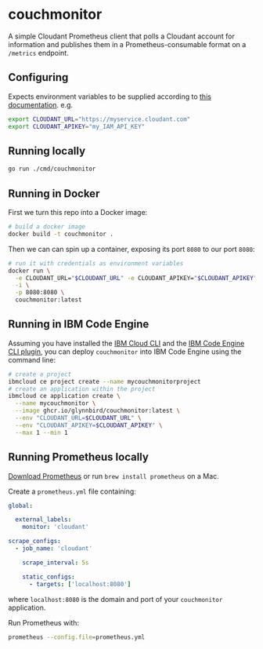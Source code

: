 # couchmonitor

A simple Cloudant Prometheus client that polls a Cloudant account for information
and publishes them in a Prometheus-consumable format on a `/metrics` endpoint.

## Configuring

Expects environment variables to be supplied according to [this documentation](https://cloud.ibm.com/apidocs/cloudant?code=go#authentication-with-external-configuration). e.g.

```sh
export CLOUDANT_URL="https://myservice.cloudant.com"
export CLOUDANT_APIKEY="my_IAM_API_KEY"
```

## Running locally

```sh
go run ./cmd/couchmonitor
```

## Running in Docker

First we turn this repo into a Docker image:
```sh
# build a docker image
docker build -t couchmonitor .
```

Then we can can spin up a container, exposing its port `8080` to our port `8080`:

```sh
# run it with credentials as environment variables
docker run \
  -e CLOUDANT_URL="$CLOUDANT_URL" -e CLOUDANT_APIKEY="$CLOUDANT_APIKEY" \
  -i \
  -p 8080:8080 \
  couchmonitor:latest
```

## Running in IBM Code Engine

Assuming you have installed the [IBM Cloud CLI](https://cloud.ibm.com/docs/cli?topic=cli-install-ibmcloud-cli) and the [IBM Code Engine CLI plugin](https://cloud.ibm.com/docs/codeengine?topic=codeengine-cli), you can deploy `couchmonitor` into IBM Code Engine using the command line:

```sh
# create a project
ibmcloud ce project create --name mycouchmonitorproject
# create an application within the project
ibmcloud ce application create \
  --name mycouchmonitor \
  --image ghcr.io/glynnbird/couchmonitor:latest \
  --env "CLOUDANT_URL=$CLOUDANT_URL" \
  --env "CLOUDANT_APIKEY=$CLOUDANT_APIKEY" \
  --max 1 --min 1
```

## Running Prometheus locally

[Download Prometheus](https://prometheus.io/docs/prometheus/latest/getting_started/#downloading-and-running-prometheus) or run `brew install prometheus` on a Mac.

Create a `prometheus.yml` file containing:

```yaml
global:

  external_labels:
    monitor: 'cloudant'

scrape_configs:
  - job_name: 'cloudant'

    scrape_interval: 5s

    static_configs:
      - targets: ['localhost:8080']
```

where `localhost:8080` is the domain and port of your `couchmonitor` application.

Run Prometheus with:

```sh
prometheus --config.file=prometheus.yml
```
